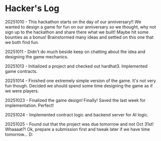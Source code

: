 # Hacker's Log

20251010 - This hackathon starts on the day of our anniversary!! We wanted to design a game for fun on our anniversary so we thought, why not sign up to the hackathon and share there what we built! Maybe hit some bounties as a bonus! Brainstormed many ideas and settled on this one that we both find fun.

20251011 - Didn't do much beside keep on chatting about the idea and designing the game mechanics.

20251013 - Initialized a project and checked out hardhat3. Implemented game contracts.

20251014 - Finished one extremely simple version of the game. It's not very fun though. Decided we should spend some time designing the game as if we were players.

20251023 - Finalized the game design! Finally! Saved the last week for implementation. Perfect!

20251024 - Implemented contract logic and backend server for AI logic.

20251025 - Found out that the project was due tomorrow and not Oct 31st! Whaaaat?! Ok, prepare a submission first and tweak later if we have time tomorrow... D: